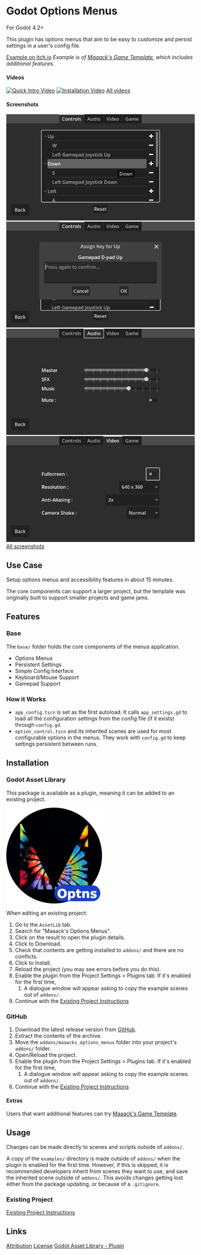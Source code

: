 # Godot Options Menus
For Godot 4.2+

This plugin has options menus that aim to be easy to customize and persist settings in a user's config file.

[Example on itch.io](https://maaack.itch.io/godot-game-template)
_Example is of [Maaack's Game Template](https://github.com/Maaack/Godot-Game-Template), which includes additional features._


#### Videos

[![Quick Intro Video](https://img.youtube.com/vi/U9CB3vKINVw/hqdefault.jpg)](https://youtu.be/U9CB3vKINVw)
[![Installation Video](https://img.youtube.com/vi/-QWJnZ8bVdk/hqdefault.jpg)](https://youtu.be/-QWJnZ8bVdk)
[All videos](/addons/maaacks_options_menus/docs/Videos.md)

#### Screenshots

![Key Rebinding](/addons/maaacks_options_menus/media/screenshot-3-2.png)
![Key Rebinding Confirmation](/addons/maaacks_options_menus/media/screenshot-4-2.png)
![Audio Controls](/addons/maaacks_options_menus/media/screenshot-3-4.png)
![Video Controls](/addons/maaacks_options_menus/media/screenshot-4-3.png)
[All screenshots](/addons/maaacks_options_menus/docs/screenshots.md)

## Use Case
Setup options menus and accessibility features in about 15 minutes.

The core components can support a larger project, but the template was originally built to support smaller projects and game jams.

## Features

### Base

The `base/` folder holds the core components of the menus application.

-   Options Menus
-   Persistent Settings
-   Simple Config Interface
-   Keyboard/Mouse Support
-   Gamepad Support


### How it Works
- `app_config.tscn` is set as the first autoload. It calls `app_settings.gd` to load all the configuration settings from the config file (if it exists) through `config.gd`.
- `option_control.tscn` and its inherited scenes are used for most configurable options in the menus. They work with `config.gd` to keep settings persistent between runs.

## Installation

### Godot Asset Library
This package is available as a plugin, meaning it can be added to an existing project.

![Package Icon](/addons/maaacks_options_menus/media/options-icon-black-transparent-256x256.png)

When editing an existing project:

1.  Go to the `AssetLib` tab.
2.  Search for "Maaack's Options Menus".
3.  Click on the result to open the plugin details.
4.  Click to Download.
5.  Check that contents are getting installed to `addons/` and there are no conflicts.
6.  Click to Install.
7.  Reload the project (you may see errors before you do this).
8.  Enable the plugin from the Project Settings > Plugins tab.
	If it's enabled for the first time,
	1.  A dialogue window will appear asking to copy the example scenes out of `addons/`.
9.  Continue with the [Existing Project Instructions](/addons/maaacks_options_menus/docs/ExistingProject.md)


### GitHub


1.  Download the latest release version from [GitHub](https://github.com/Maaack/Godot-Options-Menus/releases/latest).
2.  Extract the contents of the archive.
3.  Move the `addons/maaacks_options_menus` folder into your project's `addons/` folder.
4.  Open/Reload the project.
5.  Enable the plugin from the Project Settings > Plugins tab.
	If it's enabled for the first time,
	1.  A dialogue window will appear asking to copy the example scenes out of `addons/`.
6.  Continue with the [Existing Project Instructions](/addons/maaacks_options_menus/docs/ExistingProject.md)

#### Extras

Users that want additional features can try [Maaack's Game Template](https://github.com/Maaack/Godot-Game-Template).

## Usage

Changes can be made directly to scenes and scripts outside of `addons/`.

A copy of the `examples/` directory is made outside of `addons/` when the plugin is enabled for the first time. However, if this is skipped, it is recommended developers inherit from scenes they want to use, and save the inherited scene outside of `addons/`. This avoids changes getting lost either from the package updating, or because of a `.gitignore`.

### Existing Project

[Existing Project Instructions](/addons/maaacks_options_menus/docs/ExistingProject.md)


## Links
[Attribution](/addons/maaacks_options_menus/ATTRIBUTION.md)
[License](/addons/maaacks_options_menus/LICENSE.txt)
[Godot Asset Library - Plugin](https://godotengine.org/asset-library/asset/3058)
